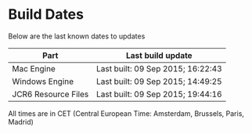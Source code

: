 # Build Dates

Below are the last known dates to updates

Part | Last build update
-----|-----
Mac Engine | Last built: 09 Sep 2015; 16:22:43
Windows Engine | Last built: 09 Sep 2015; 14:49:25
JCR6 Resource Files | Last built: 09 Sep 2015; 19:44:16
All times are in CET (Central European Time: Amsterdam, Brussels, Paris, Madrid)




